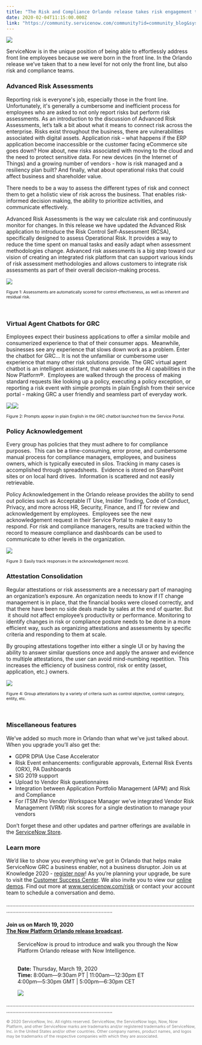 ```yaml
---
title: "The Risk and Compliance Orlando release takes risk engagement to a new level"
date: 2020-02-04T11:15:00.000Z
link: "https://community.servicenow.com/community?id=community_blog&sys_id=3dffeff8dbf2081814d6fb2439961912"
---
```

<p><img style="max-width: 100%; max-height: 480px;" src="https://community.servicenow.com/9458b6c7db134490feb1a851ca961973.iix" /></p>
<p>ServiceNow is in the unique position of being able to effortlessly address front line employees because we were born in the front line. In the Orlando release we’ve taken that to a new level for not only the front line, but also risk and compliance teams.</p>
<h3>Advanced Risk Assessments</h3>
<p>Reporting risk is everyone&#39;s job, especially those in the front line.  Unfortunately, it&#39;s generally a cumbersome and inefficient process for employees who are asked to not only report risks but perform risk assessments. As an introduction to the discussion of Advanced Risk Assessments, let’s talk a bit about what it means to connect risk across the enterprise. Risks exist throughout the business, there are vulnerabilities associated with digital assets. Application risk – what happens if the ERP application become inaccessible or the customer facing eCommerce site goes down? How about, new risks associated with moving to the cloud and the need to protect sensitive data. For new devices (in the Internet of Things) and a growing number of vendors - how is risk managed and a resiliency plan built? And finally, what about operational risks that could affect business and shareholder value.</p>
<p>There needs to be a way to assess the different types of risk and connect them to get a holistic view of risk across the business. That enables risk-informed decision making, the ability to prioritize activities, and communicate effectively.</p>
<p>Advanced Risk Assessments is the way we calculate risk and continuously monitor for changes. In this release we have updated the Advanced Risk application to introduce the Risk Control Self-Assessment (RCSA), specifically designed to assess Operational Risk. It provides a way to reduce the time spent on manual tasks and easily adapt when assessment methodologies change. Advanced risk assessments is a big step toward our vision of creating an integrated risk platform that can support various kinds of risk assessment methodologies and allows customers to integrate risk assessments as part of their overall decision-making process.</p>
<p><img src="https://community.servicenow.com/1ebfefb8dbf2081814d6fb2439961990.iix" /></p>
<p><span style="font-size: 8pt;">Figure 1: Assessments are automatically scored for control effectiveness, as well as inherent and residual risk.</span></p>
<p> </p>
<h3>Virtual Agent Chatbots for GRC</h3>
<p>Employees expect their business applications to offer a similar mobile and consumerized experience to that of their consumer apps.  Meanwhile, businesses see any experience that slows down work as a problem. Enter the chatbot for GRC… It is not the unfamiliar or cumbersome user experience that many other risk solutions provide. The GRC virtual agent chatbot is an intelligent assistant, that makes use of the AI capabilities in the Now Platform®.  Employees are walked through the process of making standard requests like looking up a policy, executing a policy exception, or reporting a risk event with simple prompts in plain English from their service portal - making GRC a user friendly and seamless part of everyday work.</p>
<p><img src="https://community.servicenow.com/aec0f7fcdbf2081814d6fb2439961934.iix" /><img style="max-width: 100%; max-height: 480px;" src="/undefined.iix" /></p>
<p><span style="font-size: 8pt;">Figure 2: Prompts appear in plain English in the GRC chatbot launched from the Service Portal.</span></p>
<h3>Policy Acknowledgement</h3>
<p>Every group has policies that they must adhere to for compliance purposes.  This can be a time-consuming, error prone, and cumbersome manual process for compliance managers, employees, and business owners, which is typically executed in silos. Tracking in many cases is accomplished through spreadsheets.  Evidence is stored on SharePoint sites or on local hard drives.  Information is scattered and not easily retrievable.</p>
<p>Policy Acknowledgement in the Orlando release provides the ability to send out policies such as Acceptable IT Use, Insider Trading, Code of Conduct, Privacy, and more across HR, Security, Finance, and IT for review and acknowledgement by employees.  Employees see the new acknowledgement request in their Service Portal to make it easy to respond. For risk and compliance managers, results are tracked within the record to measure compliance and dashboards can be used to communicate to other levels in the organization.</p>
<p><img src="https://community.servicenow.com/0e1faf34dbf2081814d6fb2439961972.iix" /></p>
<p><span style="font-size: 8pt;">Figure 3: Easily track responses in the acknowledgement record.</span></p>
<h3>Attestation Consolidation</h3>
<p>Regular attestations or risk assessments are a necessary part of managing an organization’s exposure. An organization needs to know if IT change management is in place, that the financial books were closed correctly, and that there have been no side deals made by sales at the end of quarter. But  it should not affect employee’s productivity or performance. Monitoring to identify changes in risk or compliance posture needs to be done in a more efficient way, such as organizing attestations and assessments by specific criteria and responding to them at scale.  </p>
<p>By grouping attestations together into either a single UI or by having the ability to answer similar questions once and apply the answer and evidence to multiple attestations, the user can avoid mind-numbing repetition.  This increases the efficiency of business control, risk or entity (asset, application, etc.) owners.</p>
<p><img src="https://community.servicenow.com/b86f2338dbf2081814d6fb243996199c.iix" /></p>
<p><span style="font-size: 8pt;">Figure 4: Group attestations by a variety of criteria such as control objective, control category, entity, etc.</span></p>
<p> </p>
<h3>Miscellaneous features</h3>
<p>We’ve added so much more in Orlando than what we’ve just talked about. When you upgrade you’ll also get the:</p>
<ul><li>GDPR DPIA Use Case Accelerator</li><li>Risk Event enhancements: configurable approvals, External Risk Events (ORX), PA Dashboards</li><li>SIG 2019 support</li><li>Upload to Vendor Risk questionnaires</li><li>Integration between Application Portfolio Management (APM) and Risk and Compliance</li><li>For ITSM Pro Vendor Workspace Manager we’ve integrated Vendor Risk Management (VRM) risk scores for a single destination to manage your vendors</li></ul>
<p>Don’t forget these and other updates and partner offerings are available in the <a href="https://store.servicenow.com/sn_appstore_store.do#!/store/search?category&#61;Advanced%2520Risk%253BAudit%2520Management%253BPolicy%2520and%2520Compliance%2520Management%253BRisk%2520Management%253BVendor%2520Risk%2520Management&amp;orderby&#61;rating" rel="nofollow">ServiceNow Store</a>. </p>
<h3>Learn more</h3>
<p>We’d like to show you everything we’ve got in Orlando that helps make ServiceNow GRC a business enabler, not a business disruptor. Join us at Knowledge 2020 - <a href="https://knowledge.servicenow.com/" rel="nofollow">register now</a>! As you’re planning your upgrade, be sure to visit the <a href="https://www.servicenow.com/success/instance-upgrades.html" rel="nofollow">Customer Success Center</a>. We also invite you to view our <a href="https://www.youtube.com/playlist?list&#61;PLCOmiTb5WX3oHXqIpMY2C0mf6FbfWLTQD" rel="nofollow">online demos</a>. Find out more at <a href="http://www.servicenow.com/risk" rel="nofollow">www.servicenow.com/risk</a> or contact your account team to schedule a conversation and demo.</p>
<p class="ng-scope">..................................................................................................................................................................................................</p>
<h4 class="ng-scope">Join us on March 19, 2020 <br /><a href="https://go.servicenow.com/LP&#61;14127?referenceSource&#61;communityblog" target="_blank" rel="noopener noreferrer nofollow">The Now Platform Orlando release broadcast</a>.</h4>
<p class="ng-scope" style="padding-left: 30px;">ServiceNow is proud to introduce and walk you through the Now Platform Orlando release with Now Intelligence.</p>
<p class="ng-scope" style="padding-left: 30px;"><br /><strong>Date:</strong> Thursday, March 19, 2020 <br /> <strong>Time: </strong>8:00am—9:30am PT | 11:00am—12:30pm ET <br /> 4:00pm—5:30pm GMT | 5:00pm—6:30pm CET</p>
<p class="ng-scope" style="padding-left: 30px;"><a href="https://www.servicenow.com/lpwbr/document-your-servicenow-expertise.html?cid&#61;i:com:smkc:csc" target="new" rel="noopener noreferrer nofollow"><img class="community_image_fullscreen" src="https://community.servicenow.comhttps://community.servicenow.com/730ac762db4f04101cd8a345ca96197c.iix" /></a></p>
<p class="ng-scope">..................................................................................................................................................................................................</p>
<p class="ng-scope"><span style="font-size: 8pt; color: #808080;"><span class="TextRun SCXW76328093 BCX0" lang="EN-US"><span class="NormalTextRun CommentStart SCXW76328093 BCX0">© 2020 ServiceNow, Inc. All rights reserved. ServiceNow, the ServiceNow logo, Now, Now Platform, and other ServiceNow marks are trademarks and/or registered trademarks of ServiceNow, Inc. in the United States and/or other countries. Other company names, product names, and logos may be trademarks of the respective companies with which they are associated.</span></span><span class="EOP SCXW76328093 BCX0"> </span></span></p>
<p> </p>